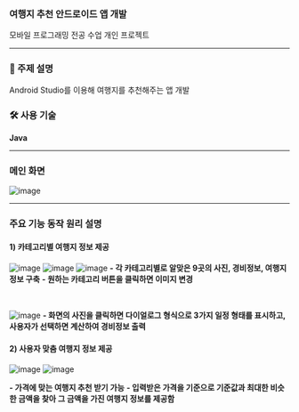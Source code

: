 ### 여행지 추천 안드로이드 앱 개발
모바일 프로그래밍 전공 수업 개인 프로젝트 

---

### 📌 주제 설명  
Android Studio를 이용해 여행지를 추천해주는 앱 개발

### 🛠️ 사용 기술  
**Java**

---

### 메인 화면

![image](https://github.com/user-attachments/assets/da267625-0d50-40f7-aa31-d684c40c32a4)

---

### 주요 기능 동작 원리 설명  

#### 1) 카테고리별 여행지 정보 제공  

![image](https://github.com/user-attachments/assets/3d01b2ba-75c1-4acb-b3f2-3175589e16dc)
![image](https://github.com/user-attachments/assets/a5361ec5-da45-47c9-997b-a13be0b718d0)
![image](https://github.com/user-attachments/assets/5ea68ada-b3e3-4abc-a107-df3b697016f3)
**- 각 카테고리별로 알맞은 9곳의 사진, 경비정보, 여행지 정보 구축**
**- 원하는 카테고리 버튼을 클릭하면 이미지 변경**
  
<br>

![image](https://github.com/user-attachments/assets/9ad601df-5de0-4778-8e05-48ef62426f44)
**- 화면의 사진을 클릭하면 다이얼로그 형식으로 3가지 일정 형태를 표시하고, 사용자가 선택하면 계산하여 경비정보 출력**

#### 2) 사용자 맞춤 여행지 정보 제공

![image](https://github.com/user-attachments/assets/a71bde31-5282-4a54-8da7-24953a6f71b9)
![image](https://github.com/user-attachments/assets/a3d78cd6-389b-4642-b957-574e61a13a09)

**- 가격에 맞는 여행지 추천 받기 가능**
**- 입력받은 가격을 기준으로 기준값과 최대한 비슷한 금액을 찾아 그 금액을 가진 여행지 정보를 제공함**


